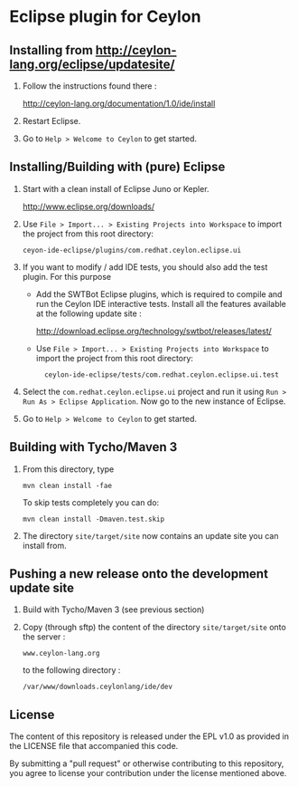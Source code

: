 # Eclipse plugin for Ceylon

## Installing from http://ceylon-lang.org/eclipse/updatesite/

1.  Follow the instructions found there :
    
    <http://ceylon-lang.org/documentation/1.0/ide/install>
    
2.  Restart Eclipse.
    
5.  Go to `Help > Welcome to Ceylon` to get started.

## Installing/Building with (pure) Eclipse

1.  Start with a clean install of Eclipse Juno or Kepler.
    
    <http://www.eclipse.org/downloads/>
    
2.  Use `File > Import... > Existing Projects into Workspace` 
    to import the project from this root directory: 
    
        ceyon-ide-eclipse/plugins/com.redhat.ceylon.eclipse.ui

3. If you want to modify / add IDE tests, you should also add the test plugin. For this purpose
    - Add the SWTBot Eclipse plugins, which is required to compile and run the Ceylon IDE 
      interactive tests.
      Install all the features available at the following update site :
        
        http://download.eclipse.org/technology/swtbot/releases/latest/
        
    - Use `File > Import... > Existing Projects into Workspace` 
      to import the project from this root directory: 
    
            ceylon-ide-eclipse/tests/com.redhat.ceylon.eclipse.ui.test

3.  Select the `com.redhat.ceylon.eclipse.ui` project and run it using
    `Run > Run As > Eclipse Application`. Now go to the new instance of 
    Eclipse.
    
4.  Go to `Help > Welcome to Ceylon` to get started.

## Building with Tycho/Maven 3

1.  From this directory, type
    
        mvn clean install -fae

    To skip tests completely you can do:

        mvn clean install -Dmaven.test.skip 
   
2.  The directory `site/target/site` now contains an update site you can 
    install from.

## Pushing a new release onto the development update site

1.  Build with Tycho/Maven 3 (see previous section)
    
2.  Copy (through sftp) the content of the directory `site/target/site` onto the server :

        www.ceylon-lang.org 
    
    to the following directory :
    
        /var/www/downloads.ceylonlang/ide/dev
        
## License

The content of this repository is released under the EPL v1.0
as provided in the LICENSE file that accompanied this code.

By submitting a "pull request" or otherwise contributing to this repository, you
agree to license your contribution under the license mentioned above.
